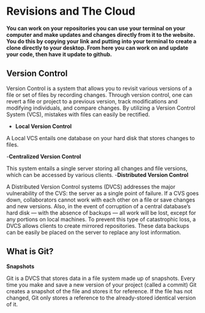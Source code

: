 # Revisions and The Cloud

**You can work on your repositories you can use your terminal on your computer and make updates and changes directly from it to the website. You do this by copying your link and putting into your terminal to create a clone directly to your desktop. From here you can work on and update your code, then have it update to github.**

## Version Control

Version Control is a system that allows you to revisit various versions of a file or set of files by recording changes. Through version control, one can revert a file or project to a previous version, track modifications and modifying individuals, and compare changes. By utilizing a Version Control System (VCS), mistakes with files can easily be rectified.

- **Local Version Control**

A Local VCS entails one database on your hard disk that stores changes to files.

-**Centralized Version Control**

This system entails a single server storing all changes and file versions, which can be accessed by various clients.
-**Distributed Version Control**

A Distributed Version Control systems (DVCS) addresses the major vulnerability of the CVS: the server as a single point of failure. If a CVS goes down, collaborators cannot work with each other on a file or save changes and new versions. Also, in the event of corruption of a central database’s hard disk — with the absence of backups — all work will be lost, except for any portions on local machines.
To prevent this type of catastrophic loss, a DVCS allows clients to create mirrored repositories. These data backups can be easily be placed on the server to replace any lost information.

## What is Git?
**Snapshots**

Git is a DVCS that stores data in a file system made up of snapshots. Every time you make and save a new version of your project (called a commit) Git creates a snapshot of the file and stores it for reference. If the file has not changed, Git only stores a reference to the already-stored identical version of it.
